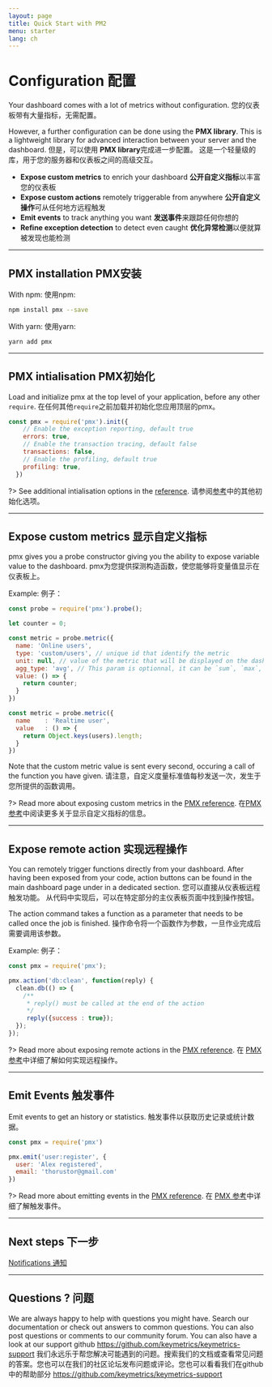 ```yaml
---
layout: page
title: Quick Start with PM2
menu: starter
lang: ch
---
```


# Configuration 配置

Your dashboard comes with a lot of metrics without configuration.
您的仪表板带有大量指标，无需配置。

However, a further configuration can be done using the **PMX library**. This is a lightweight library for advanced interaction between your server and the dashboard.
但是，可以使用 **PMX library**完成进一步配置。 这是一个轻量级的库，用于您的服务器和仪表板之间的高级交互。

- **Expose custom metrics** to enrich your dashboard **公开自定义指标**以丰富您的仪表板
- **Expose custom actions** remotely triggerable from anywhere **公开自定义操作**可从任何地方远程触发
- **Emit events** to track anything you want **发送事件**来跟踪任何你想的
- **Refine exception detection** to detect even caught **优化异常检测**以便就算被发现也能检测

---

## PMX installation PMX安装

With npm: 使用npm:

```bash
npm install pmx --save
```

With yarn: 使用yarn:

```bash
yarn add pmx
```

---

## PMX intialisation PMX初始化

Load and initialize pmx at the top level of your application, before any other `require`.
在任何其他`require`之前加载并初始化您应用顶层的pmx。

```javascript
const pmx = require('pmx').init({
    // Enable the exception reporting, default true
    errors: true,
    // Enable the transaction tracing, default false
    transactions: false,
    // Enable the profiling, default true
    profiling: true,
  })
```

?> See additional intialisation options in the [reference](/monitoring/reference/pmx.md).
请参阅[参考](/monitoring/reference/pmx.md)中的其他初始化选项。

---

## Expose custom metrics 显示自定义指标

pmx gives you a probe constructor giving you the ability to expose variable value to the dashboard.
pmx为您提供探测构造函数，使您能够将变量值显示在仪表板上。

Example: 例子：

```javascript
const probe = require('pmx').probe();

let counter = 0;

const metric = probe.metric({
  name: 'Online users',
  type: 'custom/users', // unique id that identify the metric
  unit: null, // value of the metric that will be displayed on the dashboard
  agg_type: 'avg', // This param is optionnal, it can be `sum`, `max`, `min`, `avg` (default) or `none`. It will impact the way the probe data are aggregated. Use `none` if this is irrelevant (eg: constant or string value).
  value: () => {
    return counter;
  }
})

const metric = probe.metric({
  name    : 'Realtime user',
  value   : () => {
    return Object.keys(users).length;
  }
})
```

Note that the custom metric value is sent every second, occuring a call of the function you have given.
请注意，自定义度量标准值每秒发送一次，发生于您所提供的函数调用。

?> Read more about exposing custom metrics in the [PMX reference](/monitoring/reference/pmx-api).
在[PMX 参考](/monitoring/reference/pmx-api)中阅读更多关于显示自定义指标的信息。

---

## Expose remote action 实现远程操作

You can remotely trigger functions directly from your dashboard. After having been exposed from your code, action buttons can be found in the main dashboard page under in a dedicated section.
您可以直接从仪表板远程触发功能。 从代码中实现后，可以在特定部分的主仪表板页面中找到操作按钮。

The action command takes a function as a parameter that needs to be called once the job is finished.
操作命令将一个函数作为参数，一旦作业完成后需要调用该参数。

Example: 例子：

```javascript
const pmx = require('pmx');

pmx.action('db:clean', function(reply) {
  clean.db(() => {
    /**
     * reply() must be called at the end of the action
     */
     reply({success : true});
  });
});
```

?> Read more about exposing remote actions in the [PMX reference](/monitoring/reference/pmx-api).
在 [PMX 参考](/monitoring/reference/pmx-api)中详细了解如何实现远程操作。

---

## Emit Events 触发事件

Emit events to get an history or statistics.
触发事件以获取历史记录或统计数据。

```javascript
const pmx = require('pmx')

pmx.emit('user:register', {
  user: 'Alex registered',
  email: 'thorustor@gmail.com'
})
```

?> Read more about emitting events in the [PMX reference](/monitoring/reference/pmx-api).
在 [PMX 参考](/monitoring/reference/pmx-api)中详细了解触发事件。

---

## Next steps 下一步

[Notifications 通知]({{site.baseurl}}/ch/monitoring/guide/notification)

---

## Questions ? 问题

We are always happy to help with questions you might have. Search our documentation or check out answers to common questions. You can also post questions or comments to our community forum. You can also have a look at our support github https://github.com/keymetrics/keymetrics-support
我们永远乐于帮您解决可能遇到的问题。搜索我们的文档或查看常见问题的答案。您也可以在我们的社区论坛发布问题或评论。您也可以看看我们在github中的帮助部分 https://github.com/keymetrics/keymetrics-support